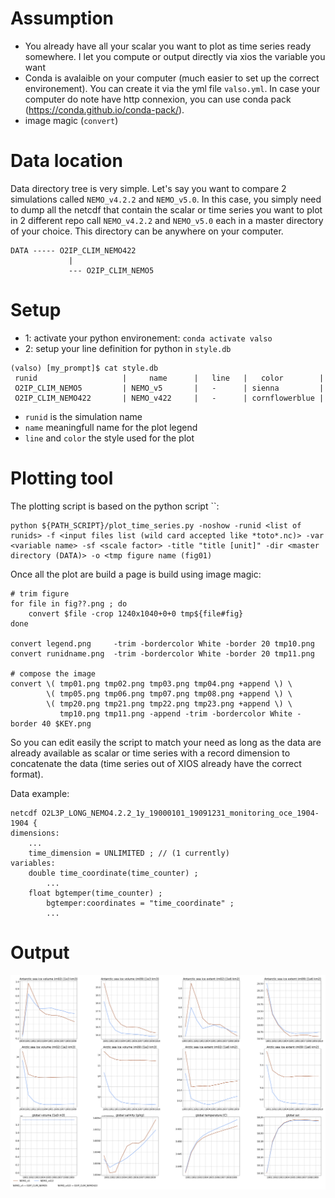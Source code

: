 
Assumption
==========
- You already have all your scalar you want to plot as time series ready somewhere. I let you compute or output directly via xios the variable you want
- Conda is avalaible on your computer (much easier to set up the correct environement). You can create it via the yml file `valso.yml`. In case your computer do note have http connexion, you can use conda pack (https://conda.github.io/conda-pack/). 
- image magic (`convert`)

Data location
=============
Data directory tree is very simple. Let's say you want to compare 2 simulations called `NEMO_v4.2.2` and `NEMO_v5.0`. 
In this case, you simply need to dump all the netcdf that contain the scalar or time series you want to plot in 2 different repo call `NEMO_v4.2.2` and `NEMO_v5.0` each in a master directory of your choice.
This directory can be anywhere on your computer.

```
DATA ----- O2IP_CLIM_NEMO422
             |
             --- O2IP_CLIM_NEMO5
```

Setup
=====
- 1: activate your python environement: `conda activate valso`
- 2: setup your line definition for python in `style.db`

```
(valso) [my_prompt]$ cat style.db 
 runid                   |     name      |   line   |   color        |
 O2IP_CLIM_NEMO5         | NEMO_v5       |   -      | sienna         |
 O2IP_CLIM_NEMO422       | NEMO_v422     |   -      | cornflowerblue |
```
   * `runid` is the simulation name
   * `name` meaningfull name for the plot legend
   * `line` and `color` the style used for the plot

Plotting tool
=============

The plotting script is based on the python script ``:
```
python ${PATH_SCRIPT}/plot_time_series.py -noshow -runid <list of runids> -f <input files list (wild card accepted like *toto*.nc)> -var <variable name> -sf <scale factor> -title "title [unit]" -dir <master directory (DATA)> -o <tmp figure name (fig01)
```

Once all the plot are build a page is build using image magic:

```
# trim figure
for file in fig??.png ; do
    convert $file -crop 1240x1040+0+0 tmp${file#fig}
done

convert legend.png     -trim -bordercolor White -border 20 tmp10.png
convert runidname.png  -trim -bordercolor White -border 20 tmp11.png

# compose the image
convert \( tmp01.png tmp02.png tmp03.png tmp04.png +append \) \
        \( tmp05.png tmp06.png tmp07.png tmp08.png +append \) \
        \( tmp20.png tmp21.png tmp22.png tmp23.png +append \) \
           tmp10.png tmp11.png -append -trim -bordercolor White -border 40 $KEY.png
```

So you can edit easily the script to match your need as long as the data are already available as scalar or time series with a record dimension to concatenate the data (time series out of XIOS already have the correct format).

Data example:
```
netcdf O2L3P_LONG_NEMO4.2.2_1y_19000101_19091231_monitoring_oce_1904-1904 {
dimensions:
	...
	time_dimension = UNLIMITED ; // (1 currently)
variables:
	double time_coordinate(time_counter) ;
		...
	float bgtemper(time_counter) ;
		bgtemper:coordinates = "time_coordinate" ;
		...
```

Output
======

![plot](./NEMO.png)
